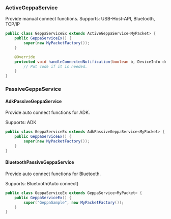 
### ActiveGeppaService
Provide manual connect functions.
Supports: USB-Host-API, Bluetooth, TCP/IP

```java
public class GeppaServiceEx extends ActiveGeppaService<MyPacket> {
    public GeppaServiceEx() {
        super(new MyPacketFactory());
    }

    @Override
    protected void handleConnectedNotification(boolean b, DeviceInfo deviceInfo) {
        // Put code if it is needed.
    }
}
```

### PassiveGeppaService
#### AdkPassiveGeppaService
Provide auto connect functions for ADK.

Supports: ADK
```java
public class GeppaServiceEx extends AdkPassiveGeppaService<MyPacket> {
    public GeppaServiceEx() {
        super(new MyPacketFactory());
    }
}
```

#### BluetoothPassiveGeppaService
Provide auto connect functions for Bluetooth.

Supports: Bluetooth(Auto connect)
```java
public class GeppaServiceEx extends GeppaService<MyPacket> {
    public GeppaServiceEx() {
        super("GeppaSample", new MyPacketFactory());
    }
}
```
